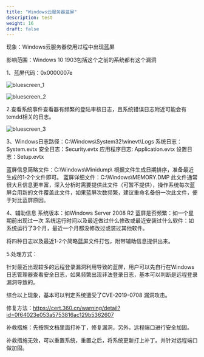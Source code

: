 ```yaml
---
title: "Windows云服务器蓝屏"
description: test
weight: 16
draft: false
---
```


现象：Windows云服务器使用过程中出现蓝屏

影响范围：Windows 10 1903包括这个之前的系统都有这个漏洞

1、蓝屏代码：0x0000007e

![bluescreen_1](/compute/vm/_images/bluescreen_1.png)

![bluescreen_2](/compute/vm/_images/bluescreen_2.png)

2.查看系统事件查看器有频繁的登陆审核日志，且系统错误日志附近可能会有temdd相关的日志。

![bluescreen_3](/compute/vm/_images/bluescreen_3.png)

3、Windows日志路径：C:\Windows\System32\winevt\Logs
系统日志：System.evtx
安全日志：Security.evtx
应用程序日志: Application.evtx
设置日志：Setup.evtx

蓝屏信息简略文件：C:\Windows\Minidump\ 根据文件生成日期排序，准备最近生成的1-2个文件即可。
蓝屏详细文件：C:\Windows\MEMORY.DMP 此文件通常很大且信息更丰富，深入分析时需要提供此文件（可暂不提供），操作系统每次蓝屏会用新的文件覆盖此文件，如果蓝屏次数频繁，建议重命名备份一次此文件，便于对比蓝屏原因。

4、辅助信息
系统版本：如Windows Server 2008 R2
蓝屏是否频繁：如一个星期前出现过一次
系统运行时间以及最近做过什么修改或最近安装过什么软件：如 系统运行了3个月，最近一个月都没修改过或装过其他软件。

将四种日志以及最近1-2个简略蓝屏文件打包，附带辅助信息提供出来。

5.处理方式：

针对最近出现较多的远程登录漏洞利用导致的蓝屏，用户可以先自行在Windows日志管理器查看安全日志，如果频繁出现非法登录日志，基本可以判断是远程登录漏洞导致的。

综合以上现象，基本可以判定系统遭受了CVE-2019-0708 漏洞攻击。

修复方法：https://cert.360.cn/warning/detail?id=0f64023e053a5753816ac129b5362607

补救措施：先按照文档里面打补丁，修复漏洞，另外，远程端口进行安全加固。

补救措施无效，可以重置系统，重置之后，将系统更新打上补丁。并针对远程端口做加固。